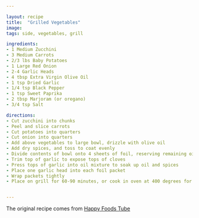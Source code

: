 ```yaml
---

layout: recipe
title:  "Grilled Vegetables"
image: 
tags: side, vegetables, grill

ingredients:
- 1 Medium Zucchini
- 3 Medium Carrots
- 2/3 lbs Baby Potatoes
- 1 Large Red Onion
- 2-4 Garlic Heads
- 4 tbsp Extra Virgin Olive Oil
- 1 tsp Dried Garlic
- 1/4 tsp Black Pepper
- 1 tsp Sweet Paprika
- 2 tbsp Marjoram (or oregano)
- 3/4 tsp Salt

directions:
- Cut zucchini into chunks
- Peel and slice carrots
- Cut potatoes into quarters
- Cut onion into quarters
- Add above vegetables to large bowl, drizzle with olive oil
- Add dry spices, and toss to coat evenly
- Divide contents of bowl onto 4 sheets of foil, reserving remaining oil mixture
- Trim top of garlic to expose tops of cloves
- Press tops of garlic into oil mixture to soak up oil and spices
- Place one garlic head into each foil packet
- Wrap packets tightly
- Place on grill for 60-90 minutes, or cook in oven at 400 degrees for 30-35 minutes


---
```


The original recipe comes from [Happy Foods Tube](https://www.happyfoodstube.com/vegetable-foil-packets/)